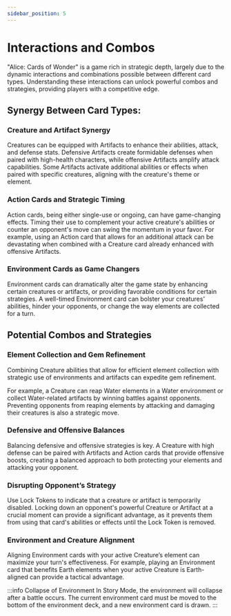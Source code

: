 ```yaml
---
sidebar_position: 5
---
```


# Interactions and Combos

"Alice: Cards of Wonder" is a game rich in strategic depth, largely due to the dynamic interactions and combinations possible between different card types. Understanding these interactions can unlock powerful combos and strategies, providing players with a competitive edge.

## Synergy Between Card Types:

### Creature and Artifact Synergy

Creatures can be equipped with Artifacts to enhance their abilities, attack, and defense stats. Defensive Artifacts create formidable defenses when paired with high-health characters, while offensive Artifacts amplify attack capabilities. Some Artifacts activate additional abilities or effects when paired with specific creatures, aligning with the creature's theme or element.

### Action Cards and Strategic Timing

Action cards, being either single-use or ongoing, can have game-changing effects. Timing their use to complement your active creature's abilities or counter an opponent's move can swing the momentum in your favor. For example, using an Action card that allows for an additional attack can be devastating when combined with a Creature card already enhanced with offensive Artifacts.

### Environment Cards as Game Changers

Environment cards can dramatically alter the game state by enhancing certain creatures or artifacts, or providing favorable conditions for certain strategies. A well-timed Environment card can bolster your creatures' abilities, hinder your opponents, or change the way elements are collected for a turn.

## Potential Combos and Strategies

### Element Collection and Gem Refinement

Combining Creature abilities that allow for efficient element collection with strategic use of environments and artifacts can expedite gem refinement. 

For example, a Creature can reap Water elements in a Water environment or collect Water-related artifacts by winning battles against opponents. Preventing opponents from reaping elements by attacking and damaging their creatures is also a strategic move.

### Defensive and Offensive Balances

Balancing defensive and offensive strategies is key. A Creature with high defense can be paired with Artifacts and Action cards that provide offensive boosts, creating a balanced approach to both protecting your elements and attacking your opponent.

### Disrupting Opponent’s Strategy

Use Lock Tokens to indicate that a creature or artifact is temporarily disabled. Locking down an opponent's powerful Creature or Artifact at a crucial moment can provide a significant advantage, as it prevents them from using that card's abilities or effects until the Lock Token is removed.

### Environment and Creature Alignment

Aligning Environment cards with your active Creature’s element can maximize your turn's effectiveness. For example, playing an Environment card that benefits Earth elements when your active Creature is Earth-aligned can provide a tactical advantage.

:::info Collapse of Environment
In Story Mode, the environment will collapse after a battle occurs. The current environment card must be moved to the bottom of the environment deck, and a new environment card is drawn.
:::
